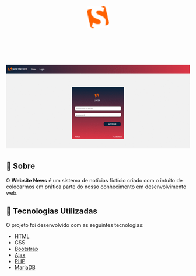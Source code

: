 <h1 align="center">
  <img src="news/app_news/img/logo.png" style="width: 60px">
</h1><br><br>

<h1>
  <img src="news/app_news/public/gif_news.gif">
</h1>

## 📰 Sobre

O **Website  News** é um sistema de notícias fictício criado com o intuito de colocarmos em prática parte do nosso conhecimento em desenvolvimento web.

## 🔧 Tecnologias Utilizadas


O projeto foi desenvolvido com as seguintes tecnologias:

- HTML
- CSS
- [Bootstrap](https://getbootstrap.com/)
- [Ajax](https://api.jquery.com/jquery.ajax/)
- [PHP](https://php.net)
- [MariaDB](https://mariadb.org/)
